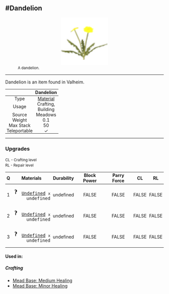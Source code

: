 <meta property="og:title" content="Dandelion - MoreValheim" /><meta property="og:type" content="website" /><meta property="og:image" content="/assets/dandelion.png" /><meta property="og:description" content="Dandelion is an item found in Valheim." /><meta name="theme-color" content="#546D78"><meta name="twitter:card" content="summary_large_image">
#Dandelion
-------------
<style>img {width:20px;}.tb {width:150px;display: block;margin-left: auto;margin-right: auto;}</style>

<style>.md-typeset table:not([class]) th:not([align]) {min-width:unset!important;}</style>
<style>td{padding:0em 0.3em!important;text-align:center!important;border-left:.05rem solid var(--md-default-fg-color--lightest)}</style>

<style>th{padding:0.1em 0.3em!important;text-align:center!important;font-weight:bold}</style>

<style>pre{text-align:right!important}</style>
<style>table tr td:first-child {border-left: 0;};</style>

<figure><img src="/assets/dandelion.png" class="tb" /><figcaption><small>A dandelion.</small></figcaption></figure>

-------------

Dandelion is an item found in Valheim.

|        | Dandelion              |
| ----------- | ------------------------------------ |
| Type | [Material](../../types/material)
| Usage | Crafting,<br>Building<br>
| Source | Meadows
| Weight | 0.1 |
| Max Stack | 50 |
| Teleportable | ✓


-------------

### Upgrades

<small>CL - Crafting level</small><br><small>RL - Repair level</small>

| Q | Materials | Durability | Block Power | Parry Force | CL | RL |
| - | - | - | - | - | - | - |
| 1 | <pre>[![Undefined](/assets/undefined.png)](../../items/undefined) [Undefined](../../items/undefined) <small>x</small> undefined</pre> | undefined | FALSE | FALSE | FALSE | FALSE |
| 2 | <pre>[![Undefined](/assets/undefined.png)](../../items/undefined) [Undefined](../../items/undefined) <small>x</small> undefined</pre> | undefined | FALSE | FALSE | FALSE | FALSE |
| 3 | <pre>[![Undefined](/assets/undefined.png)](../../items/undefined) [Undefined](../../items/undefined) <small>x</small> undefined</pre> | undefined | FALSE | FALSE | FALSE | FALSE |

#### Used in:

##### Crafting

* [Mead Base: Medium Healing](../mead_base:_medium_healing)
* [Mead Base: Minor Healing](../mead_base:_minor_healing)